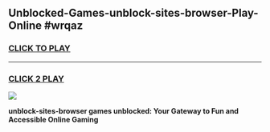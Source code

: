 
## Unblocked-Games-unblock-sites-browser-Play-Online #wrqaz
<h3>
<a href="https://news.freeplayer.one?title=unblock-sites-browser&ref=3">CLICK TO PLAY</a></h3>
<hr>

<h3>
<a href="https://news.freeplayer.one?title=unblock-sites-browser&ref=3">CLICK 2 PLAY</a>
  
</h3>

<a href="https://news.freeplayer.one?title=unblock-sites-browser&ref=3"><img src="https://clearcache.store/games.png"></a>


**unblock-sites-browser games unblocked: Your Gateway to Fun and Accessible Online Gaming**
